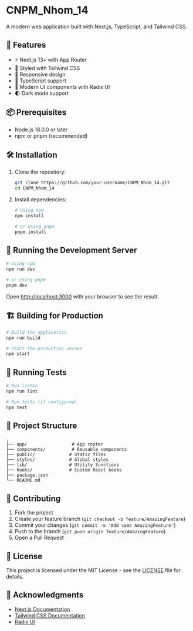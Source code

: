 # CNPM_Nhom_14

A modern web application built with Next.js, TypeScript, and Tailwind CSS.

## 🚀 Features

- ⚡ Next.js 13+ with App Router
- 🎨 Styled with Tailwind CSS
- 📱 Responsive design
- 🎯 TypeScript support
- 🔄 Modern UI components with Radix UI
- 🌓 Dark mode support

## 📦 Prerequisites

- Node.js 18.0.0 or later
- npm or pnpm (recommended)

## 🛠️ Installation

1. Clone the repository:
   ```bash
   git clone https://github.com/your-username/CNPM_Nhom_14.git
   cd CNPM_Nhom_14
   ```

2. Install dependencies:
   ```bash
   # Using npm
   npm install
   
   # or using pnpm
   pnpm install
   ```

## 🚦 Running the Development Server

```bash
# Using npm
npm run dev

# or using pnpm
pnpm dev
```

Open [http://localhost:3000](http://localhost:3000) with your browser to see the result.

## 🏗️ Building for Production

```bash
# Build the application
npm run build

# Start the production server
npm start
```

## 🧪 Running Tests

```bash
# Run linter
npm run lint

# Run tests (if configured)
npm test
```

## 📂 Project Structure

```
.
├── app/                 # App router
├── components/          # Reusable components
├── public/             # Static files
├── styles/             # Global styles
├── lib/                # Utility functions
├── hooks/              # Custom React hooks
├── package.json
└── README.md
```

## 🤝 Contributing

1. Fork the project
2. Create your feature branch (`git checkout -b feature/AmazingFeature`)
3. Commit your changes (`git commit -m 'Add some AmazingFeature'`)
4. Push to the branch (`git push origin feature/AmazingFeature`)
5. Open a Pull Request

## 📄 License

This project is licensed under the MIT License - see the [LICENSE](LICENSE) file for details.

## 🙏 Acknowledgments

- [Next.js Documentation](https://nextjs.org/docs)
- [Tailwind CSS Documentation](https://tailwindcss.com/docs)
- [Radix UI](https://www.radix-ui.com/)